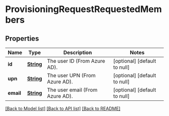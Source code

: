 # ProvisioningRequestRequestedMembers
## Properties

Name | Type | Description | Notes
------------ | ------------- | ------------- | -------------
**id** | [**String**](string.md) | The user ID (From Azure AD). | [optional] [default to null]
**upn** | [**String**](string.md) | The user UPN (From Azure AD). | [optional] [default to null]
**email** | [**String**](string.md) | The user email (From Azure AD). | [optional] [default to null]

[[Back to Model list]](../README.md#documentation-for-models) [[Back to API list]](../README.md#documentation-for-api-endpoints) [[Back to README]](../README.md)


